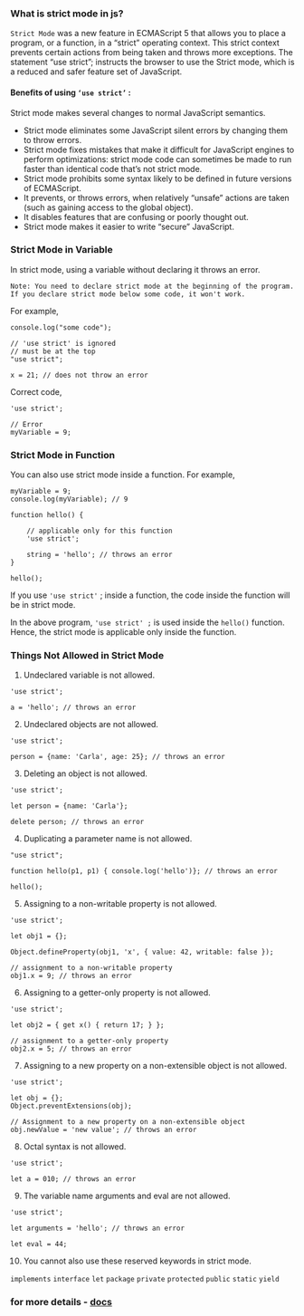### What is strict mode in js?

`Strict Mode` was a new feature in ECMAScript 5 that allows you to place a program, or a function, in a “strict” operating context. This strict context prevents certain actions from being taken and throws more exceptions. The statement “use strict”; instructs the browser to use the Strict mode, which is a reduced and safer feature set of JavaScript.

#### Benefits of using `‘use strict’` : 
Strict mode makes several changes to normal JavaScript semantics. 

- Strict mode eliminates some JavaScript silent errors by changing them to throw errors.
- Strict mode fixes mistakes that make it difficult for JavaScript engines to perform optimizations: strict mode code can sometimes be made to run faster than identical code that’s not strict mode.
- Strict mode prohibits some syntax likely to be defined in future versions of ECMAScript.
- It prevents, or throws errors, when relatively “unsafe” actions are taken (such as gaining access to the global object).
- It disables features that are confusing or poorly thought out.
- Strict mode makes it easier to write “secure” JavaScript.

### Strict Mode in Variable

In strict mode, using a variable without declaring it throws an error.

`Note: You need to declare strict mode at the beginning of the program. If you declare strict mode below some code, it won't work.`

For example,

```
console.log("some code");

// 'use strict' is ignored
// must be at the top
"use strict";

x = 21; // does not throw an error
```

Correct code,

```
'use strict';

// Error
myVariable = 9;
```

### Strict Mode in Function

You can also use strict mode inside a function. For example,

```
myVariable = 9;
console.log(myVariable); // 9

function hello() {

    // applicable only for this function
    'use strict';

    string = 'hello'; // throws an error
}

hello();
```

If you use `'use strict'` ; inside a function, the code inside the function will be in strict mode.

In the above program, `'use strict' ;` is used inside the `hello()` function. Hence, the strict mode is applicable only inside the function.


### Things Not Allowed in Strict Mode

1. Undeclared variable is not allowed.
```
'use strict';

a = 'hello'; // throws an error
```

2. Undeclared objects are not allowed.
```
'use strict';

person = {name: 'Carla', age: 25}; // throws an error
```

3. Deleting an object is not allowed.
```
'use strict';

let person = {name: 'Carla'};

delete person; // throws an error
```

4. Duplicating a parameter name is not allowed.
```
"use strict";

function hello(p1, p1) { console.log('hello')}; // throws an error

hello();
```

5. Assigning to a non-writable property is not allowed.
```
'use strict';

let obj1 = {};

Object.defineProperty(obj1, 'x', { value: 42, writable: false });

// assignment to a non-writable property
obj1.x = 9; // throws an error
```

6. Assigning to a getter-only property is not allowed.
```
'use strict';

let obj2 = { get x() { return 17; } };

// assignment to a getter-only property
obj2.x = 5; // throws an error
```

7. Assigning to a new property on a non-extensible object is not allowed.
```
'use strict';

let obj = {};
Object.preventExtensions(obj);

// Assignment to a new property on a non-extensible object
obj.newValue = 'new value'; // throws an error
```

8. Octal syntax is not allowed.
```
'use strict';

let a = 010; // throws an error
```

9. The variable name arguments and eval are not allowed.
```
'use strict';

let arguments = 'hello'; // throws an error

let eval = 44;
```

10. You cannot also use these reserved keywords in strict mode.

`implements` `interface` `let` `package` `private` `protected` `public` `static` `yield`


### for more details - [docs](https://developer.mozilla.org/en-US/docs/Web/JavaScript/Reference/Strict_mode)
